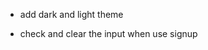+ add dark and light theme
<!-- + make auth form fields required -->
<!-- + handle if the user is already register -->
+ check and clear the input when use signup